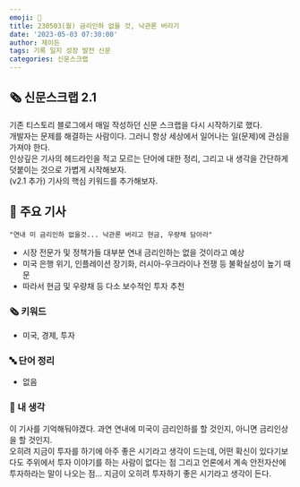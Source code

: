 ```yaml
---
emoji: 📰
title: 230503(월) 금리인하 없을 것, 낙관론 버리기
date: '2023-05-03 07:30:00'
author: 제이든
tags: 기록 일지 성장 발전 신문
categories: 신문스크랩
---
```


## 🗞️ 신문스크랩 2.1

기존 티스토리 블로그에서 매일 작성하던 신문 스크랩을 다시 시작하기로 했다.<br/>
개발자는 문제를 해결하는 사람이다. 그러니 항상 세상에서 일어나는 일(문제)에 관심을 가져야 한다.<br/>
인상깊은 기사의 헤드라인을 적고 모르는 단어에 대한 정리, 그리고 내 생각을 간단하게 덧붙이는 것으로 가볍게 시작해보자.<br/>
(v2.1 추가) 기사의 핵심 키워드를 추가해보자.

## 🌻 주요 기사

`"연내 미 금리인하 없을것... 낙관론 버리고 현금, 우량채 담아라"`

- 시장 전문가 및 정책가들 대부분 연내 금리인하는 없을 것이라고 예상
- 미국 은행 위기, 인플레이션 장기화, 러시아-우크라이나 전쟁 등 불확실성이 높기 때문
- 따라서 현금 및 우량채 등 다소 보수적인 투자 추천

### 🗞 키워드

- 미국, 경제, 투자

### 🔤 단어 정리

- 없음

### 🤔 내 생각

이 기사를 기억해둬야겠다. 과연 연내에 미국이 금리인하를 할 것인지, 아니면 금리인상을 할 것인지.<br/>
오히려 지금이 투자를 하기에 아주 좋은 시기라고 생각이 드는데, 어떤 확신이 있다기보다도 주위에서 투자 이야기를 하는 사람이 없다는 점
그리고 언론에서 계속 안전자산에 투자하라는 말이 나오는 점... 지금이 오히려 투자하기 좋은 시기라고 생각이 든다.

```toc

```
